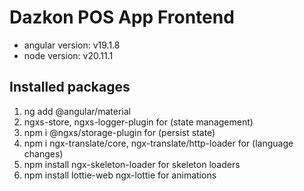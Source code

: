 # Dazkon POS App Frontend
- angular version: v19.1.8
- node version: v20.11.1

## Installed packages
1. ng add @angular/material
2. ngxs-store, ngxs-logger-plugin for (state management)
3. npm i @ngxs/storage-plugin for (persist state)
4. npm i ngx-translate/core, ngx-translate/http-loader for (language changes)
5. npm install ngx-skeleton-loader for skeleton loaders
6. npm install lottie-web ngx-lottie for animations